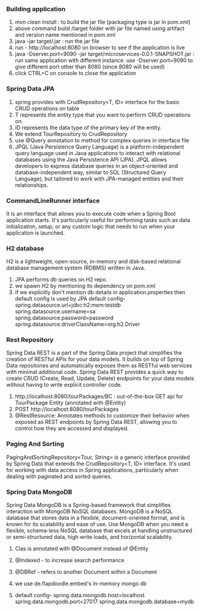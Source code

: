 

### Building application
1. mvn clean install : to build the jar file (packaging type is jar in pom.xml)
2. above command build /target folder with jar file named using artifact and version name mentioned in pom.xml
3. java -jar target/<jar-name>.jar : run the jar file
4. run - http://localhost:8080 on browser to see if the application is live
5. java -Dserver.port=9090 -jar target/microservices-0.0.1-SNAPSHOT.jar : run same application with different instance. 
    use -Dserver.port=9090 to give different port other than 8080 (since 8080 will be used)
6. click CTRL+C on console to close the application


### Spring Data JPA
1. spring provides with CrudRepository<T, ID> interface for the basic CRUD operations on table
2. T represents the entity type that you want to perform CRUD operations on.
3. ID represents the data type of the primary key of the entity.
4. We extend TourRepository to CrudRepository
5. use @Query annotation to method for complex queries in interface file
6. JPQL (Java Persistence Query Language) is a platform-independent query language used in Java applications to
   interact with relational databases using the Java Persistence API (JPA). JPQL allows developers to express database
   queries in an object-oriented and database-independent way, similar to SQL (Structured Query Language), but tailored
   to work with JPA-managed entities and their relationships.

### CommandLineRunner interface
It is an interface that allows you to execute code when a Spring Boot application starts.
It's particularly useful for performing tasks such as data initialization, setup, or any custom logic that needs to run
when your application is launched.


### H2 database
H2 is a lightweight, open-source, in-memory and disk-based relational database management system (RDBMS) written in Java.
1. JPA performs db queries on H2 repo.
2. we spawn H2 by mentioning its dependency on pom.xml
3. if we explicitly don't mention db details in application.properties
   then default config is used by JPA
   default config-
      spring.datasource.url=jdbc:h2:mem:testdb
      spring.datasource.username=sa
      spring.datasource.password=password
      spring.datasource.driverClassName=org.h2.Driver

### Rest Repository
Spring Data REST is a part of the Spring Data project that simplifies the creation of RESTful APIs for your data models.
It builds on top of Spring Data repositories and automatically exposes them as RESTful web services with minimal
additional code. Spring Data REST provides a quick way to create CRUD (Create, Read, Update, Delete) endpoints for your
data models without having to write explicit controller code.
1. http://localhost:8080/tourPackages/BC : out-of-the-box GET api for TourPackage Entity (annotated with @Entity)
2. POST http://localhost:8080/tourPackages
3. @RestResource: Annotates methods to customize their behavior when exposed as REST endpoints by Spring Data REST,
   allowing you to control how they are accessed and displayed.

### Paging And Sorting
PagingAndSortingRepository<Tour, String> is a generic interface provided by Spring Data that extends the
CrudRepository<T, ID> interface. It's used for working with data access in Spring applications, particularly when
dealing with paginated and sorted queries.


### Spring Data MongoDB
Spring Data MongoDB is a Spring-based framework that simplifies interaction with MongoDB NoSQL databases.
MongoDB is a NoSQL database that stores data in a flexible, document-oriented format, and is known for
its scalability and ease of use.
Use MongoDB when you need a flexible, schema-less NoSQL database that excels at handling unstructured or semi-structured
data, high write loads, and horizontal scalability.
1. Clas is annotated with @Document instead of @Entity
2. @Indexed - to increase search performance
3. @DBRef - refers to another Document within a Document

1. we use de.flapdoodle.embed's in-memory mongo db
2. default config-
   spring.data.mongodb.host=localhost
   spring.data.mongodb.port=27017
   spring.data.mongodb.database=mydb







